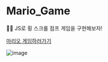 # Mario_Game
🏃‍♂️ JS로 횡 스크롤 점프 게임을 구현해보자!

[마리오 게임하러가기](https://mario-game-wheat.vercel.app/)

![image](https://github.com/kwb020312/Mario_Game/assets/46777310/c4d7866e-9e0d-4603-85ff-2ab447ef3bf5)
